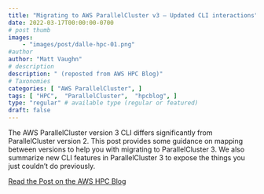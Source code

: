 ```yaml
---
title: "Migrating to AWS ParallelCluster v3 – Updated CLI interactions"
date: 2022-03-17T00:00:00-0700
# post thumb
images:
    - "images/post/dalle-hpc-01.png"
#author
author: "Matt Vaughn"
# description
description: " (reposted from AWS HPC Blog)"
# Taxonomies
categories: [ "AWS ParallelCluster", ]
tags: [ "HPC",  "ParallelCluster",  "hpcblog", ]
type: "regular" # available type (regular or featured)
draft: false
---
```


The AWS ParallelCluster version 3 CLI differs significantly from ParallelCluster version 2. This post provides some guidance on mapping between versions to help you with migrating to ParallelCluster 3. We also summarize new CLI features in ParallelCluster 3 to expose the things you just couldn’t do previously.

<a href="{{ url }}" class="btn btn-primary btn-lg active" role="button" aria-pressed="true" style="margin-top: 8px;">Read the Post on the AWS HPC Blog</a>